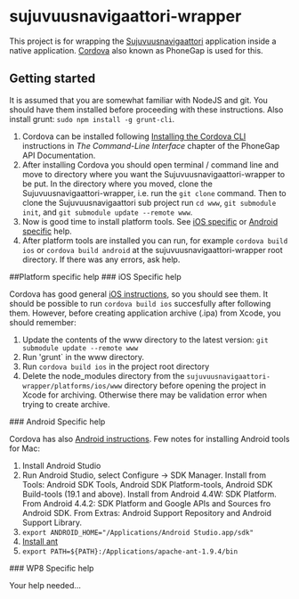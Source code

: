sujuvuusnavigaattori-wrapper
============================

This project is for wrapping the [Sujuvuusnavigaattori](https://github.com/okffi/sujuvuusnavigaattori/) application
inside a native application. [Cordova](http://cordova.apache.org/) also known as PhoneGap is used for this.

## Getting started

It is assumed that you are somewhat familiar with NodeJS and git. You should have them installed before proceeding with these instructions. Also install grunt: `sudo npm install -g grunt-cli`.

1. Cordova can be installed following [Installing the Cordova CLI](http://docs.phonegap.com/en/3.5.0/guide_cli_index.md.html#The%20Command-Line%20Interface_installing_the_cordova_cli) instructions in *The Command-Line Interface* chapter of the PhoneGap API Documentation.
2. After installing Cordova you should open terminal / command line and move to directory where you want the Sujuvuusnavigaattori-wrapper to be put. In the directory where you moved, clone the Sujuvuusnavigaattori-wrapper, i.e. run the `git clone` command. Then to clone the Sujuvuusnavigaattori sub project run `cd www`, `git submodule init`, and `git submodule update --remote www`.
3. Now is good time to install platform tools. See [iOS specific](#iOSplat) or [Android specific](#androidplat) help.
4. After platform tools are installed you can run, for example `cordova build ios` or `cordova build android` at the sujuvuusnavigaattori-wrapper root directory. If there was any errors, ask help.

<a name="plathelp" />
##Platform specific help

<a name="iOSplat" />
### iOS Specific help

Cordova has good general [iOS instructions](http://docs.phonegap.com/en/3.5.0/guide_platforms_ios_index.md.html#iOS%20Platform%20Guide), so you should see them. It should be possible to run `cordova build ios` succesfully after following them. However, before creating application archive (.ipa) from Xcode, you should remember:

1. Update the contents of the www directory to the latest version: `git submodule update --remote www`
2. Run 'grunt` in the www directory.
3. Run `cordova build ios` in the project root directory 
4. Delete the node_modules directory from the `sujuvuusnavigaattori-wrapper/platforms/ios/www` directory before opening the project in Xcode for archiving. Otherwise there may be validation error when trying to create archive. 

<a name="androidplat" />
### Android Specific help

Cordova has also [Android instructions](http://docs.phonegap.com/en/3.5.0/guide_platforms_android_index.md.html#Android%20Platform%20Guide). Few notes for installing Android tools for Mac:

1. Install Android Studio
2. Run Android Studio, select Configure -> SDK Manager. Install from Tools: Android SDK Tools, Android SDK Platform-tools, Android SDK Build-tools (19.1 and above). Install from Android 4.4W: SDK Platform. From Android 4.4.2: SDK Platform and Google APIs and Sources fro Android SDK. From Extras: Android Support Repository and Android Support Library. 
3. `export ANDROID_HOME="/Applications/Android Studio.app/sdk"`
4. [Install ant](http://www.nic.funet.fi/pub/mirrors/apache.org//ant/binaries/apache-ant-1.9.4-bin.zip)
5. `export PATH=${PATH}:/Applications/apache-ant-1.9.4/bin`

<a name="wp8plat" />
### WP8 Specific help

Your help needed...
